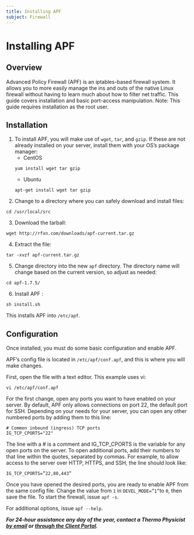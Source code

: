 ```yaml
---
title: Installing APF
subject: Firewall
---
```


# Installing APF

## Overview
Advanced Policy Firewall (APF) is an iptables-based firewall system. It allows you to more easily manage the ins and outs of the native Linux firewall without having to learn much about how to filter net traffic. This guide covers installation and basic port-access manipulation. Note: This guide requires installation as the root user.

## Installation
1. To install APF, you will make use of `wget`, `tar`, and `gzip`. If these are not already installed on your server, install them with your OS’s package manager:
   * CentOS
   ```shell
   yum install wget tar gzip
   ```
   * Ubuntu
   ```shell
   apt-get install wget tar gzip
   ```
2. Change to a directory where you can safely download and install files:
```shell
cd /usr/local/src
```
3. Download the tarball:
```shell
wget http://rfxn.com/downloads/apf-current.tar.gz
```
4. Extract the file:
```shell
tar -xvzf apf-current.tar.gz
```
5. Change directory into the new `apf` directory. The directory name will change based on the current version, so adjust as needed:
```shell
cd apf-1.7.5/
```
6. Install APF :
```shell
sh install.sh
```
This installs APF into `/etc/apf`.

## Configuration
Once installed, you must do some basic configuration and enable APF.

APF’s config file is located in `/etc/apf/conf.apf`, and this is where you will make changes.

First, open the file with a text editor. This example uses vi:
```shell
vi /etc/apf/conf.apf
```
For the first change, open any ports you want to have enabled on your server. By default, APF only allows connections on port 22, the default port for SSH. Depending on your needs for your server, you can open any other numbered ports by adding them to this line:
```shell
# Common inbound (ingress) TCP ports
IG_TCP_CPORTS="22"
```
The line with a # is a comment and IG_TCP_CPORTS is the variable for any open ports on the server. To open additional ports, add their numbers to that line within the quotes, separated by commas. For example, to allow access to the server over HTTP, HTTPS, and SSH, the line should look like:
```shell
IG_TCP_CPORTS=”22,80,443”
```
Once you have opened the desired ports, you are ready to enable APF from the same config file. Change the value from `1` in `DEVEL_MODE=”1”`to `0`, then save the file. To start the firewall, issue `apf -s`.

For additional options, issue `apf --help`.

**_For 24-hour assistance any day of the year, contact a Thermo Physicist [by email](mailto:physicists@thermo.io) or [through the Client Portal](https://www.thermo.io/login/)._**
